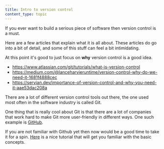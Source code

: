 ```yaml
---
title: Intro to version control
content_type: topic
---
```


If you ever want to build a serious piece of software then version control is a must. 

Here are a few articles that explain what it is all about. These articles do go into a bit of detail, and some of this stuff can feel a bit intimidating. 

At this point it's good to just focus on **why** version control is a good idea. 

- https://www.atlassian.com/git/tutorials/what-is-version-control
- https://medium.com/@lanceharvieruntime/version-control-why-do-we-need-it-1681f4888cec
- https://servian.dev/importance-of-version-control-and-why-you-need-it-aae53dac208a

There are a lot of different version control tools out there, the one used most often in the software industry is called Git.

One thing that is really cool about Git is that there are a lot of companies that work hard to make Git more user-friendly in different ways. One such example is [GitHub](https://github.com/).

If you are not familiar with Github yet then now would be a good time to take it for a spin. [Here](https://docs.github.com/en/get-started/quickstart/hello-world) is a nice tutorial that will get you familiar with the basic concepts.